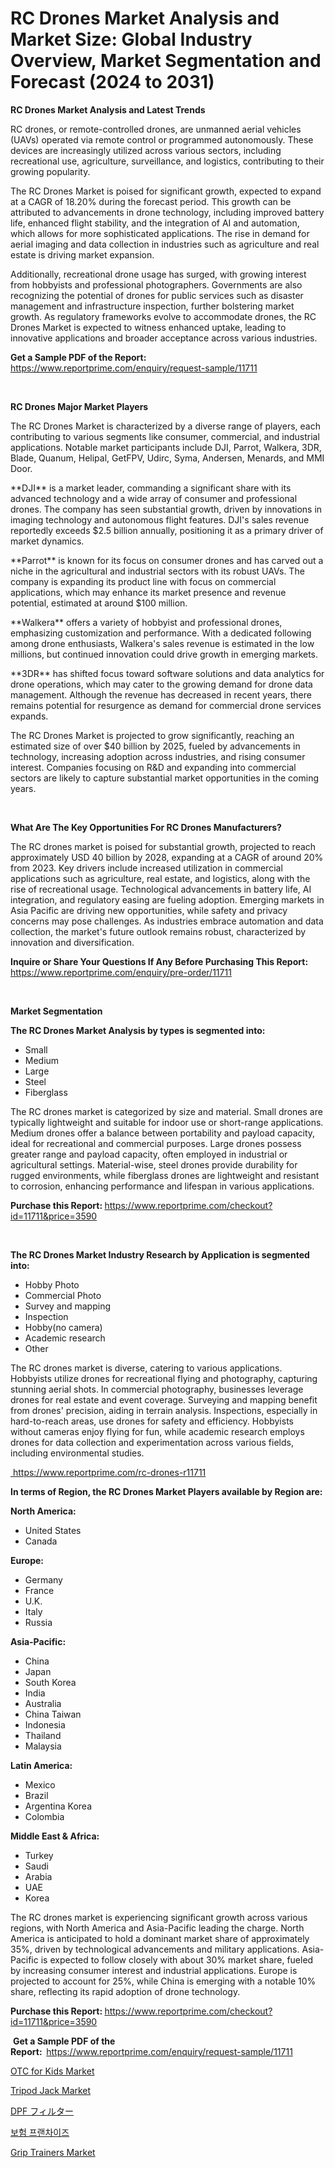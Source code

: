 <p><h1>RC Drones Market Analysis and Market Size: Global Industry Overview, Market Segmentation and Forecast (2024 to 2031)</h1></p><p><strong>RC Drones Market Analysis and Latest Trends</strong></p>
<p><p>RC drones, or remote-controlled drones, are unmanned aerial vehicles (UAVs) operated via remote control or programmed autonomously. These devices are increasingly utilized across various sectors, including recreational use, agriculture, surveillance, and logistics, contributing to their growing popularity.</p><p>The RC Drones Market is poised for significant growth, expected to expand at a CAGR of 18.20% during the forecast period. This growth can be attributed to advancements in drone technology, including improved battery life, enhanced flight stability, and the integration of AI and automation, which allows for more sophisticated applications. The rise in demand for aerial imaging and data collection in industries such as agriculture and real estate is driving market expansion.</p><p>Additionally, recreational drone usage has surged, with growing interest from hobbyists and professional photographers. Governments are also recognizing the potential of drones for public services such as disaster management and infrastructure inspection, further bolstering market growth. As regulatory frameworks evolve to accommodate drones, the RC Drones Market is expected to witness enhanced uptake, leading to innovative applications and broader acceptance across various industries.</p></p>
<p><strong>Get a Sample PDF of the Report:&nbsp;</strong> <a href="https://www.reportprime.com/enquiry/request-sample/11711">https://www.reportprime.com/enquiry/request-sample/11711</a></p>
<p>&nbsp;</p>
<p><strong>RC Drones Major Market Players</strong></p>
<p><p>The RC Drones Market is characterized by a diverse range of players, each contributing to various segments like consumer, commercial, and industrial applications. Notable market participants include DJI, Parrot, Walkera, 3DR, Blade, Quanum, Helipal, GetFPV, Udirc, Syma, Andersen, Menards, and MMI Door.</p><p>**DJI** is a market leader, commanding a significant share with its advanced technology and a wide array of consumer and professional drones. The company has seen substantial growth, driven by innovations in imaging technology and autonomous flight features. DJI's sales revenue reportedly exceeds $2.5 billion annually, positioning it as a primary driver of market dynamics.</p><p>**Parrot** is known for its focus on consumer drones and has carved out a niche in the agricultural and industrial sectors with its robust UAVs. The company is expanding its product line with focus on commercial applications, which may enhance its market presence and revenue potential, estimated at around $100 million.</p><p>**Walkera** offers a variety of hobbyist and professional drones, emphasizing customization and performance. With a dedicated following among drone enthusiasts, Walkera's sales revenue is estimated in the low millions, but continued innovation could drive growth in emerging markets.</p><p>**3DR** has shifted focus toward software solutions and data analytics for drone operations, which may cater to the growing demand for drone data management. Although the revenue has decreased in recent years, there remains potential for resurgence as demand for commercial drone services expands.</p><p>The RC Drones Market is projected to grow significantly, reaching an estimated size of over $40 billion by 2025, fueled by advancements in technology, increasing adoption across industries, and rising consumer interest. Companies focusing on R&D and expanding into commercial sectors are likely to capture substantial market opportunities in the coming years.</p></p>
<p>&nbsp;</p>
<p><strong>What Are The Key Opportunities For RC Drones Manufacturers?</strong></p>
<p><p>The RC drones market is poised for substantial growth, projected to reach approximately USD 40 billion by 2028, expanding at a CAGR of around 20% from 2023. Key drivers include increased utilization in commercial applications such as agriculture, real estate, and logistics, along with the rise of recreational usage. Technological advancements in battery life, AI integration, and regulatory easing are fueling adoption. Emerging markets in Asia Pacific are driving new opportunities, while safety and privacy concerns may pose challenges. As industries embrace automation and data collection, the market's future outlook remains robust, characterized by innovation and diversification.</p></p>
<p><strong>Inquire or Share Your Questions If Any Before Purchasing This Report:</strong> <a href="https://www.reportprime.com/enquiry/pre-order/11711">https://www.reportprime.com/enquiry/pre-order/11711</a></p>
<p>&nbsp;</p>
<p><strong>Market Segmentation</strong></p>
<p><strong>The RC Drones Market Analysis by types is segmented into:</strong></p>
<p><ul><li>Small</li><li>Medium</li><li>Large</li><li>Steel</li><li>Fiberglass</li></ul></p>
<p><p>The RC drones market is categorized by size and material. Small drones are typically lightweight and suitable for indoor use or short-range applications. Medium drones offer a balance between portability and payload capacity, ideal for recreational and commercial purposes. Large drones possess greater range and payload capacity, often employed in industrial or agricultural settings. Material-wise, steel drones provide durability for rugged environments, while fiberglass drones are lightweight and resistant to corrosion, enhancing performance and lifespan in various applications.</p></p>
<p><strong>Purchase this Report:&nbsp;</strong><a href="https://www.reportprime.com/checkout?id=11711&price=3590">https://www.reportprime.com/checkout?id=11711&price=3590</a></p>
<p>&nbsp;</p>
<p><strong>The RC Drones Market Industry Research by Application is segmented into:</strong></p>
<p><ul><li>Hobby Photo</li><li>Commercial Photo</li><li>Survey and mapping</li><li>Inspection</li><li>Hobby(no camera)</li><li>Academic research</li><li>Other</li></ul></p>
<p><p>The RC drones market is diverse, catering to various applications. Hobbyists utilize drones for recreational flying and photography, capturing stunning aerial shots. In commercial photography, businesses leverage drones for real estate and event coverage. Surveying and mapping benefit from drones' precision, aiding in terrain analysis. Inspections, especially in hard-to-reach areas, use drones for safety and efficiency. Hobbyists without cameras enjoy flying for fun, while academic research employs drones for data collection and experimentation across various fields, including environmental studies.</p></p>
<p><a href="https://www.reportprime.com/rc-drones-r11711">&nbsp;https://www.reportprime.com/rc-drones-r11711</a></p>
<p><strong>In terms of Region, the RC Drones Market Players available by Region are:</strong></p>
<p>
    <p> <strong> North America: </strong>
        <ul>
            <li>United States</li>
            <li>Canada</li>
        </ul>
        </p> 
    <p> <strong> Europe: </strong>
        <ul>
            <li>Germany</li>
            <li>France</li>
            <li>U.K.</li>
            <li>Italy</li>
            <li>Russia</li>
        </ul>
        </p> 
    <p> <strong> Asia-Pacific: </strong>
        <ul>
            <li>China</li>
            <li>Japan</li>
            <li>South Korea</li>
            <li>India</li>
            <li>Australia</li>
            <li>China Taiwan</li>
            <li>Indonesia</li>
            <li>Thailand</li>
            <li>Malaysia</li>
        </ul>
        </p> 
    <p> <strong> Latin America: </strong>
        <ul>
            <li>Mexico</li>
            <li>Brazil</li>
            <li>Argentina Korea</li>
            <li>Colombia</li>
        </ul>
        </p> 
    <p> <strong> Middle East & Africa: </strong>
        <ul>
            <li>Turkey</li>
            <li>Saudi</li>
            <li>Arabia</li>
            <li>UAE</li>
            <li>Korea</li>
        </ul>
    </p>
    </p>
<p><p>The RC drones market is experiencing significant growth across various regions, with North America and Asia-Pacific leading the charge. North America is anticipated to hold a dominant market share of approximately 35%, driven by technological advancements and military applications. Asia-Pacific is expected to follow closely with about 30% market share, fueled by increasing consumer interest and industrial applications. Europe is projected to account for 25%, while China is emerging with a notable 10% share, reflecting its rapid adoption of drone technology.</p></p>
<p><strong>Purchase this Report: </strong><a href="https://www.reportprime.com/checkout?id=11711&price=3590">https://www.reportprime.com/checkout?id=11711&price=3590</a></p>
<p>&nbsp;<strong>Get a Sample PDF of the Report:&nbsp;&nbsp;</strong><a href="https://www.reportprime.com/enquiry/request-sample/11711">https://www.reportprime.com/enquiry/request-sample/11711</a></p>
<p><strong></strong></p>
<p><p><a href="https://issuu.com/reportprime-2/docs/otc-for-kids-market-size-2030.pptx_394f735c1403c4">OTC for Kids Market</a></p><p><a href="https://github.com/mahnoor2003/Market-Research-Report-List-6/blob/main/tripod-jack-market.md">Tripod Jack Market</a></p><p><a href="https://medium.com/@jeannesawayn2023/%E3%82%B0%E3%83%AD%E3%83%BC%E3%83%90%E3%83%ABdpf%E3%83%95%E3%82%A3%E3%83%AB%E3%82%BF%E3%83%BC%E5%B8%82%E5%A0%B4%E3%81%AE%E5%8B%95%E5%90%91-%E4%BA%88%E6%B8%AC-%E5%BD%B1%E9%9F%BF%E5%88%86%E6%9E%90-2024-2031-%E3%82%92143%E3%83%9A%E3%83%BC%E3%82%B8%E3%81%AB%E3%82%8F%E3%81%9F%E3%81%A3%E3%81%A6%E8%A7%A3%E8%AA%AC%E3%81%97%E3%81%A6%E3%81%84%E3%81%BE%E3%81%99-0806ab0bb106">DPF フィルター</a></p><p><a href="https://medium.com/@wallacbahrtyinger567686/%EB%B3%B4%ED%97%98-%ED%94%84%EB%9E%9C%EC%B0%A8%EC%9D%B4%EC%A6%88-%EC%8B%9C%EC%9E%A5-%EC%8B%9C%EC%9E%A5-%EC%84%B8%EB%B6%84%ED%99%94-%EC%A7%80%EB%A6%AC%EC%A0%81-%EC%A7%80%EC%97%AD-%EB%B0%8F-2031%EB%85%84%EA%B9%8C%EC%A7%80%EC%9D%98-%EC%8B%9C%EC%9E%A5-%EC%A0%84%EB%A7%9D-cf087cac3827">보험 프랜차이즈</a></p><p><a href="https://medium.com/@soloncarter1929/grip-trainers-industry-sector-market-dynamics-and-future-scenarios-2024-2031-c3c6576492da">Grip Trainers Market</a></p></p>